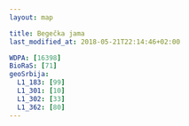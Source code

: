 ```yaml
---
layout: map

title: Begečka jama
last_modified_at: 2018-05-21T22:14:46+02:00

WDPA: [16398]
BioRaS: [71]
geoSrbija:
  L1_183: [99]
  L1_301: [10]
  L1_302: [33]
  L1_362: [80]
---
```

